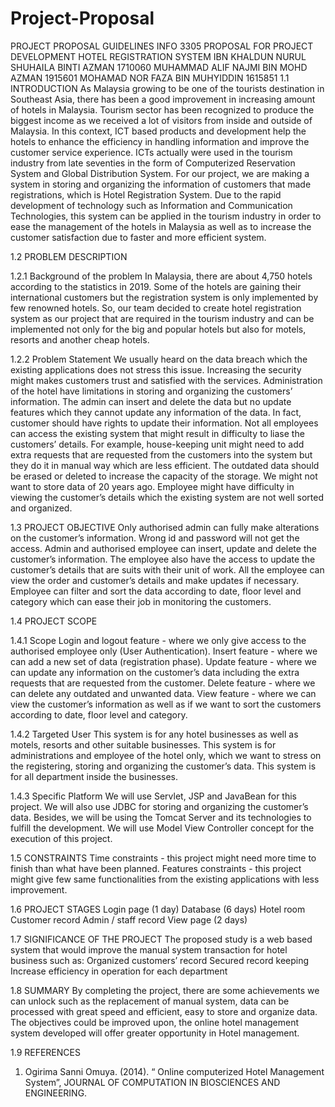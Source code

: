 # Project-Proposal
PROJECT PROPOSAL GUIDELINES
INFO 3305
PROPOSAL FOR PROJECT DEVELOPMENT
HOTEL REGISTRATION SYSTEM
IBN KHALDUN
NURUL SHUHAILA BINTI AZMAN
1710060
MUHAMMAD ALIF NAJMI BIN MOHD AZMAN
1915601
MOHAMAD NOR FAZA BIN MUHYIDDIN
1615851
1.1 INTRODUCTION
            As Malaysia growing to be one of the tourists destination in Southeast Asia, there has been a good improvement in increasing amount of hotels in Malaysia. Tourism sector has been recognized to produce the biggest income as we received a lot of visitors from inside and outside of Malaysia. In this context, ICT based products and development help the hotels to enhance the efficiency in handling information and improve the customer service experience. ICTs actually were used in the tourism industry from late seventies in the form of Computerized Reservation System and Global Distribution System. For our project, we are making a system in storing and organizing the information of customers that made registrations, which is Hotel Registration System. Due to the rapid development of technology such as Information and Communication Technologies, this system can be applied in the tourism industry in order to ease the management of the hotels in Malaysia as well as to increase the customer satisfaction due to faster and more efficient system.

1.2 PROBLEM DESCRIPTION

1.2.1 Background of the problem
            In Malaysia, there are about 4,750 hotels according to the statistics in 2019. Some of the hotels are gaining their international customers but the registration system is only implemented by few renowned hotels. So, our team decided to create hotel registration system as our project that are required in the tourism industry and can be implemented not only for the big and popular hotels but also for motels, resorts and another cheap hotels. 

1.2.2 Problem Statement
We usually heard on the data breach which the existing applications does not stress this issue. Increasing the security might makes customers trust and satisfied with the services.
Administration of the hotel have limitations in storing and organizing the customers’ information. The admin can insert and delete the data but no update features which they cannot update any information of the data. In fact, customer should have rights to update their information.
Not all employees can access the existing system that might result in difficulty to liase the customers’ details. For example, house-keeping unit might need to add extra requests that are requested from the customers into the system but they do it in manual way which are less efficient.
The outdated data should be erased or deleted to increase the capacity of the storage. We might not want to store data of 20 years ago. 
Employee might have difficulty in viewing the customer’s details which the existing system are not well sorted and organized.
 
1.3 PROJECT OBJECTIVE
Only authorised admin can fully make alterations on the customer’s information. Wrong id and password will not get the access.
Admin and authorised employee can insert, update and delete the customer’s information.
The employee also have the access to update the customer’s details that are suits with their unit of work.
All the employee can view the order and customer’s details and make updates if necessary.
Employee can filter and sort the data according to date, floor level and category which can ease their job in monitoring the customers.


1.4 PROJECT SCOPE

1.4.1 Scope
Login and logout feature - where we only give access to the authorised employee only (User Authentication).
Insert feature - where we can add a new set of data (registration phase).
Update feature - where we can update any information on the customer’s data including the extra requests that are requested from the customer.
Delete feature - where we can delete any outdated and unwanted data.
View feature - where we can view the customer’s information as well as if we want to sort the customers according to date, floor level and category.
 
1.4.2 Targeted User
This system is for any hotel businesses as well as motels, resorts and other suitable businesses.
This system is for administrations and employee of the hotel only, which we want to stress on the registering, storing and organizing the customer’s data.
This system is for all department inside the businesses.
 
 
1.4.3 Specific Platform
We will use Servlet, JSP and JavaBean for this project. We will also use JDBC for storing and organizing the customer’s data. Besides, we will be using the Tomcat Server and its technologies to fulfill the development. We will use Model View Controller concept for the execution of this project.
 
1.5 CONSTRAINTS
Time constraints - this project might need more time to finish than what have been planned.
Features constraints - this project might give few same functionalities from the existing applications with less improvement.
 
 
1.6 PROJECT STAGES
Login page (1 day)
Database (6 days)
Hotel room
Customer record
Admin / staff record
View page (2 days)
 
 
1.7 SIGNIFICANCE OF THE PROJECT
The proposed study is a web based system that would improve the manual system transaction for hotel business such as:
Organized customers’ record
Secured record keeping
Increase efficiency in operation for each department
 
 
1.8 SUMMARY
By completing the project, there are some achievements we can unlock such as the replacement of manual system, data can be processed with great speed and efficient, easy to store and organize data. The objectives could be improved upon, the online hotel management system developed will offer greater opportunity in Hotel
management. 
 
 
1.9 REFERENCES
1. Ogirima Sanni Omuya. (2014). “ Online computerized Hotel Management System”, JOURNAL OF COMPUTATION IN BIOSCIENCES AND ENGINEERING.



